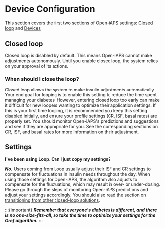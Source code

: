 # Device Configuration
This section covers the first two sections of Open-iAPS settings: [Closed loop](#closed-loop) and [Devices](./Devices.md)

## Closed loop
Closed loop is disabled by default. This means Open-iAPS cannot make adjustments autonomously. Until you enable closed loop, the system relies on your approval of its actions.

### When should I close the loop?

Closed loop allows the system to make insulin adjustments automatically. Your end goal for looping is to enable this setting to reduce the time spent managing your diabetes. However, entering closed loop too early can make it difficult for new loopers wanting to optimize their application settings. If this is your first time looping, it is recommended you keep this setting disabled initially, and ensure your profile settings (CR, ISF, basal rates) are properly set. You should monitor Open-iAPS's predictions and suggestions and see if they are appropriate for you. See the corresponding sections on CR, ISF, and basal rates for more information on their adjustment.

## Settings
**I've been using Loop. Can I just copy my settings?**

***No.*** Users coming from Loop usually adjust their ISF and CR settings to compensate for fluctuations in insulin needs throughout the day. When using those settings for Open-iAPS, the algorithm also adjusts to compensate for the fluctuations, which may result in over- or under-dosing. Please go through the steps of monitoring Open-iAPS predictions and adjust your settings accordingly. You should also read the section on [transitioning from other closed-loop solutions](transition-qa.md).

:::{important}
***Remember that everyone's diabetes is different, and there is no one-size-fits-all, so take the time to optimize your settings for the Oref algorithm.***
:::
